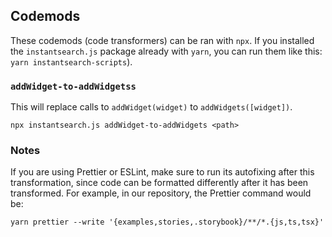 ## Codemods

These codemods (code transformers) can be ran with `npx`. If you installed the `instantsearch.js` package already with `yarn`, you can run them like this: `yarn instantsearch-scripts`).

### `addWidget-to-addWidgetss`

This will replace calls to `addWidget(widget)` to `addWidgets([widget])`.

```
npx instantsearch.js addWidget-to-addWidgets <path>
```

### Notes

If you are using Prettier or ESLint, make sure to run its autofixing after this transformation, since code can be formatted differently after it has been transformed. For example, in our repository, the Prettier command would be:

```
yarn prettier --write '{examples,stories,.storybook}/**/*.{js,ts,tsx}'
```
